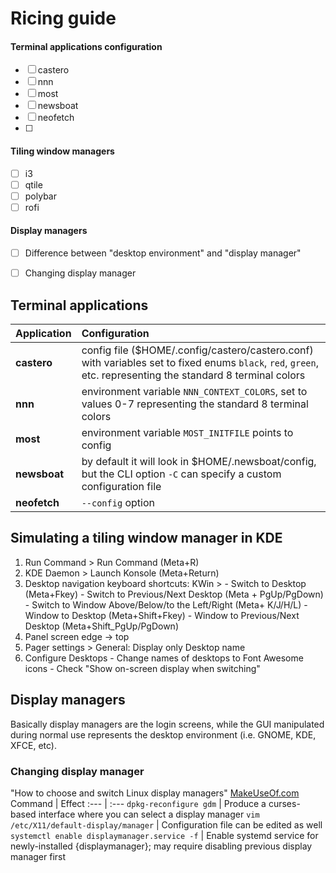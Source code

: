 # Ricing guide
#### Terminal applications configuration
- [ ] castero
- [ ] nnn
- [ ] most
- [ ] newsboat
- [ ] neofetch
- [ ] 
#### Tiling window managers
- [ ] i3
- [ ] qtile
- [ ] polybar
- [ ] rofi
#### Display managers
- [ ] Difference between "desktop environment" and "display manager"
- [ ] Changing display manager


## Terminal applications
Application   | Configuration
:---          | :---
__castero__   | config file ($HOME/.config/castero/castero.conf) with variables set to fixed enums `black`, `red`, `green`, etc. representing the standard 8 terminal colors
__nnn__       | environment variable `NNN_CONTEXT_COLORS`, set to values 0-7 representing the standard 8 terminal colors
__most__      | environment variable `MOST_INITFILE` points to config
__newsboat__  | by default it will look in $HOME/.newsboat/config, but the CLI option `-C` can specify a custom configuration file
__neofetch__  | `--config` option

## Simulating a tiling window manager in KDE
  1. Run Command > Run Command (Meta+R)
  2. KDE Daemon > Launch Konsole (Meta+Return)
  3. Desktop navigation keyboard shortcuts: KWin >
    - Switch to Desktop (Meta+Fkey)
    - Switch to Previous/Next Desktop (Meta + PgUp/PgDown)
    - Switch to Window Above/Below/to the Left/Right (Meta+ K/J/H/L)
    - Window to Desktop (Meta+Shift+Fkey)
    - Window to Previous/Next Desktop (Meta+Shift_PgUp/PgDown)
  4. Panel screen edge -> top
  5. Pager settings > General: Display only Desktop name
  6. Configure Desktops
    - Change names of desktops to Font Awesome icons
    - Check "Show on-screen display when switching"

## Display managers
Basically display managers are the login screens, while the GUI manipulated during normal use represents the desktop environment (i.e. GNOME, KDE, XFCE, etc).

### Changing display manager
"How to choose and switch Linux display managers" [MakeUseOf.com](https://www.makeuseof.com/tag/choose-switch-linux-display-managers/)
Command   |  Effect
:---      | :---
`dpkg-reconfigure gdm` | Produce a curses-based interface where you can select a display manager
`vim /etc/X11/default-display/manager` | Configuration file can be edited as well
`systemctl enable displaymanager.service -f` | Enable systemd service for newly-installed {displaymanager}; may require disabling previous display manager first

